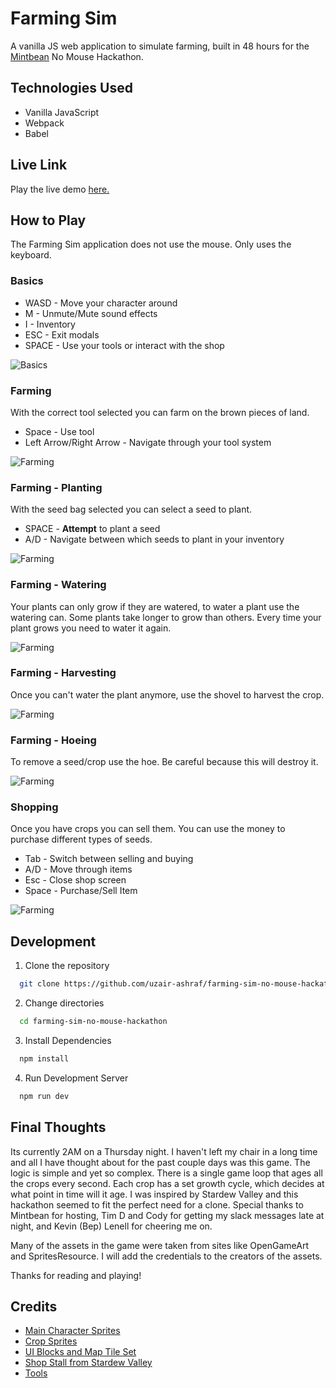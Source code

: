 # Farming Sim

A vanilla JS web application to simulate farming, built in 48 hours for the [Mintbean](https://www.mintbean.io/) No Mouse Hackathon.

## Technologies Used
- Vanilla JavaScript
- Webpack
- Babel

## Live Link

Play the live demo [here.](https://farming-sim.uzairashraf.dev)

## How to Play

The Farming Sim application does not use the mouse.  Only uses the keyboard.

### Basics

- WASD - Move your character around
- M - Unmute/Mute sound effects
- I - Inventory
- ESC - Exit modals
- SPACE - Use your tools or interact with the shop

![Basics](./readme-images/farming-sim-1.gif)

### Farming

With the correct tool selected you can farm on the brown pieces of land.
- Space - Use tool
- Left Arrow/Right Arrow - Navigate through your tool system

![Farming](./readme-images/farming-sim-2.gif)

### Farming - Planting

With the seed bag selected you can select a seed to plant.
- SPACE - **Attempt** to plant a seed
- A/D - Navigate between which seeds to plant in your inventory

![Farming](./readme-images/farming-sim-3.gif)

### Farming - Watering

Your plants can only grow if they are watered, to water a plant use the watering can. Some plants take longer to grow than others. Every time your plant grows you need to water it again.

![Farming](./readme-images/farming-sim-4.gif)

### Farming - Harvesting

Once you can't water the plant anymore, use the shovel to harvest the crop.

![Farming](./readme-images/farming-sim-5.gif)

### Farming - Hoeing

To remove a seed/crop use the hoe. Be careful because this will destroy it.

![Farming](./readme-images/farming-sim-7.gif)

### Shopping

Once you have crops you can sell them. You can use the money to purchase different types of seeds.

- Tab - Switch between selling and buying
- A/D - Move through items
- Esc - Close shop screen
- Space - Purchase/Sell Item

![Farming](./readme-images/farming-sim-8.gif)

## Development

1. Clone the repository

  ```bash
    git clone https://github.com/uzair-ashraf/farming-sim-no-mouse-hackathon.git
  ```
2. Change directories

  ```bash
    cd farming-sim-no-mouse-hackathon
  ```

3. Install Dependencies

  ```bash
    npm install
  ```

4. Run Development Server

  ```bash
    npm run dev
  ```

## Final Thoughts

Its currently 2AM on a Thursday night.  I haven't left my chair in a long time and all I have thought about for the past couple days was this game.  The logic is simple and yet so complex.  There is a single game loop that ages all the crops every second.  Each crop has a set growth cycle, which decides at what point in time will it age.  I was inspired by Stardew Valley and this hackathon seemed to fit the perfect need for a clone.  Special thanks to Mintbean for hosting, Tim D and Cody for getting my slack messages late at night, and Kevin (Bep) Lenell for cheering me on.

Many of the assets in the game were taken from sites like OpenGameArt and SpritesResource.  I will add the credentials to the creators of the assets.

Thanks for reading and playing!

## Credits

  - [Main Character Sprites](https://arcadeisland.itch.io/top-down-rpg-characters)
  - [Crop Sprites](https://opengameart.org/content/farming-crops-16x16)
  - [UI Blocks and Map Tile Set](https://opengameart.org/content/lpc-farming-tilesets-magic-animations-and-ui-elements)
  - [Shop Stall from Stardew Valley](https://www.spriters-resource.com/pc_computer/stardewvalley/sheet/88590/)
  - [Tools](https://jordizzle.itch.io/farming-game-asset-pack-1)

